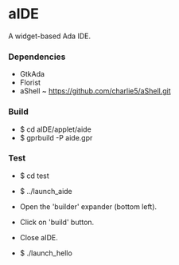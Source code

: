 # aIDE
A widget-based Ada IDE.

### Dependencies

- GtkAda
- Florist
- aShell ~ https://github.com/charlie5/aShell.git


### Build

- $ cd aIDE/applet/aide
- $ gprbuild -P aide.gpr

### Test

- $ cd test
- $ ../launch_aide

- Open the 'builder' expander (bottom left).
- Click on 'build' button.
- Close aIDE.

- $ ./launch_hello
